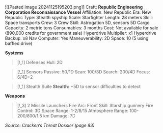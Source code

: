 ![[Pasted image 20241125195203.png]]
Craft: **Republic Engineering Corporation Reconnaissance Vessel**
Affiliation: New Republic
Era: New Republic
Type: Stealth spyship
Scale: Starfighter
Length: 28 meters
Skill: Space transports
Crew: 3
Crew Skill: Astrogation 5D, sensors 5D
Cargo Capacity: 2 metric tons
Consumables: 3 months
Cost: Not available for sale (890,000 credits for government sale)
Hyperdrive Multiplier: x1
Hyperdrive Backup: x8
Nav Computer: Yes
Maneuverability: 2D
Space: 10 (5 using baffled drive)

**Systems**
> [!_1] Defenses
> Hull: 2D

> [!_1] Sensors
> Passive: 50/1D
> Scan: 100/3D
> Search: 200/4D
> Focus: 6/4D+2

> [!_1] Stealth Suite
>  **Stealth:** +5D to sensor difficulties to detect

**Weapons**
> [!_3] 2 Missile Launchers
> Fire Arc: Front
> Skill: Starship gunnery
> Fire Control: 3D
> Space Range: 1-2/8/15
> Atmosphere Range: 100-200/800/1.5 km
> Damage: 7D


*Source: Cracken’s Threat Dossier (page 83)*